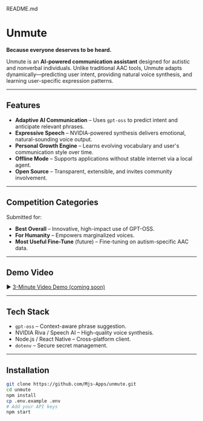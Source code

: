 README.md
#  Unmute  
**Because everyone deserves to be heard.**

Unmute is an **AI-powered communication assistant** designed for autistic and nonverbal individuals. Unlike traditional AAC tools, Unmute adapts dynamically—predicting user intent, providing natural voice synthesis, and learning user-specific expression patterns.

---

##  Features
- **Adaptive AI Communication** – Uses `gpt-oss` to predict intent and anticipate relevant phrases.
- **Expressive Speech** – NVIDIA-powered synthesis delivers emotional, natural-sounding voice output.
- **Personal Growth Engine** – Learns evolving vocabulary and user's communication style over time.
- **Offline Mode** – Supports applications without stable internet via a local agent.
- **Open Source** – Transparent, extensible, and invites community involvement.

---

##  Competition Categories
Submitted for:
- **Best Overall** – Innovative, high-impact use of GPT-OSS.
- **For Humanity** – Empowers marginalized voices.
- **Most Useful Fine-Tune** (future) – Fine-tuning on autism-specific AAC data.

---

##  Demo Video
▶ [3-Minute Video Demo (coming soon)](#)

---

##  Tech Stack
- `gpt-oss` – Context-aware phrase suggestion.
- NVIDIA Riva / Speech AI – High-quality voice synthesis.
- Node.js / React Native – Cross-platform client.
- `dotenv` – Secure secret management.

---

##  Installation

```bash
git clone https://github.com/Mjs-Apps/unmute.git
cd unmute
npm install
cp .env.example .env
# Add your API keys
npm start
